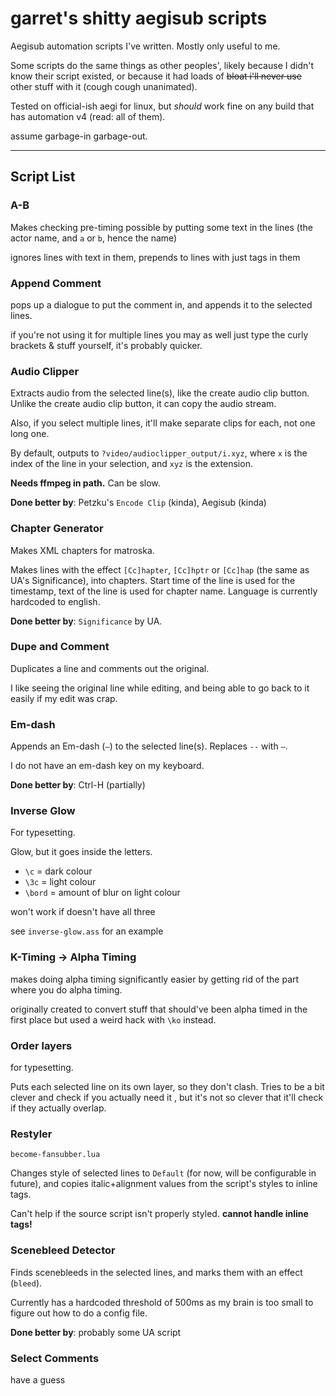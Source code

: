 # garret's shitty aegisub scripts

Aegisub automation scripts I've written.
 Mostly only useful to me.

Some scripts do the same things as other peoples',
 likely because I didn't know their script existed,
 or because it had loads of ~~bloat i'll never use~~ other stuff with it (cough cough unanimated).

Tested on official-ish aegi for linux,
 but _should_ work fine on any build that has automation v4 (read: all of them).

assume garbage-in garbage-out.

----

## Script List

### A-B

Makes checking pre-timing possible
by putting some text in the lines
 (the actor name, and `a` or `b`,
 hence the name)

ignores lines with text in them,
 prepends to lines with just tags in them

### Append Comment

pops up a dialogue to put the comment in, and appends it to the selected lines.

if you're not using it for multiple lines you may as well just type the curly brackets & stuff yourself, it's probably quicker.

### Audio Clipper

Extracts audio from the selected line(s), like the create audio clip button.
Unlike the create audio clip button, it can copy the audio stream.

Also, if you select multiple lines, it'll make separate clips for each, not one long one.

By default, outputs to `?video/audioclipper_output/i.xyz`,
 where `x` is the index of the line in your selection, and `xyz` is the extension.

**Needs ffmpeg in path.**
Can be slow.

**Done better by**: Petzku's `Encode Clip` (kinda), Aegisub (kinda)

### Chapter Generator

Makes XML chapters for matroska.

Makes lines with the effect `[Cc]hapter`, `[Cc]hptr` or `[Cc]hap` (the same as UA's Significance), into chapters. Start time of the line is used for the timestamp, text of the line is used for chapter name.
Language is currently hardcoded to english.

**Done better by**: `Significance` by UA.

### Dupe and Comment

Duplicates a line and comments out the original.

I like seeing the original line while editing,
 and being able to go back to it
 easily if my edit was crap.

### Em-dash

Appends an Em-dash (`—`) to the selected line(s).
Replaces `--` with `—`.

I do not have an em-dash key on my keyboard.

**Done better by**: Ctrl-H (partially)

### Inverse Glow

For typesetting.

Glow, but it goes inside the letters.

- `\c` = dark colour
- `\3c` = light colour
- `\bord` = amount of blur on light colour

won't work if doesn't have all three

see `inverse-glow.ass` for an example

### K-Timing -> Alpha Timing

makes doing alpha timing significantly easier
 by getting rid of the part where you do alpha timing.

originally created to convert stuff that should've been alpha timed in the first place
 but used a weird hack with `\ko` instead.

### Order layers

for typesetting.

Puts each selected line on its own layer, so they don't clash.
Tries to be a bit clever and check if you actually need it
, but it's not so clever that it'll check if they actually overlap.

### Restyler

`become-fansubber.lua`

Changes style of selected lines to `Default` (for now, will be configurable in future),
 and copies italic+alignment values from the script's styles to inline tags.

Can't help if the source script isn't properly styled.
**cannot handle inline tags!**

### Scenebleed Detector

Finds scenebleeds in the selected lines, and marks them with an effect (`bleed`).

Currently has a hardcoded threshold of 500ms
 as my brain is too small
 to figure out how to do
 a config file.

**Done better by**: probably some UA script

### Select Comments

have a guess
